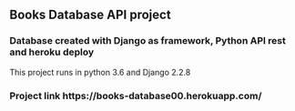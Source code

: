 <h2>Books Database API project</h1>
<h3>Database created with Django as framework, Python API rest and heroku deploy </h2>

This project runs in python 3.6 and Django 2.2.8

<h3>Project link https://books-database00.herokuapp.com/</h3>
